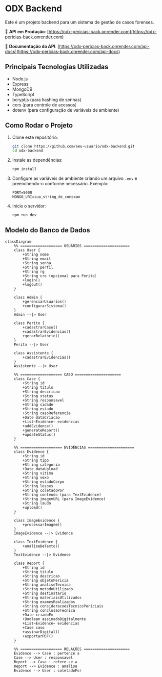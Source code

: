 # ODX Backend

Este é um projeto backend para um sistema de gestão de casos forenses.

🔗 **API em Produção**: [https://odx-pericias-back.onrender.com](https://odx-pericias-back.onrender.com)

🔗 **Documentação da API**: [https://odx-pericias-back.onrender.com/api-docs](https://odx-pericias-back.onrender.com/api-docs)

## Principais Tecnologias Utilizadas
- Node.js
- Express
- MongoDB
- TypeScript
- bcryptjs (para hashing de senhas)
- cors (para controle de acessos)
- dotenv (para configuração de variáveis de ambiente)

## Como Rodar o Projeto

1. Clone este repositório:
   ```sh
   git clone https://github.com/seu-usuario/odx-backend.git
   cd odx-backend
   ```

2. Instale as dependências:
   ```sh
   npm install
   ```

3. Configure as variáveis de ambiente criando um arquivo `.env` e preenchendo-o conforme necessário.
    Exemplo:
   ```env
   PORT=5000
   MONGO_URI=sua_string_de_conexao
   ```

4. Inicie o servidor:
   ```sh
   npm run dev
   ```

## Modelo do Banco de Dados

```mermaid
classDiagram
    %% =================== USUÁRIOS =====================
    class User {
        +String nome
        +String email
        +String senha
        +String perfil
        +String rg
        +String cro (opcional para Perito)
        +login()
        +logout()
    }

    class Admin {
        +gerenciarUsuarios()
        +configurarSistema()
    }
    Admin --|> User

    class Perito {
        +cadastrarCaso()
        +cadastrarEvidencias()
        +gerarRelatório()
    }
    Perito --|> User

    class Assistente {
        +cadastrarEvidencias()
    }
    Assistente --|> User

    %% =================== CASO =====================
    class Case {
        +String id
        +String titulo
        +String descricao
        +String status
        +String responsavel
        +String cidade
        +String estado
        +String casoReferencia
        +Date dataCriacao
        +List~Evidence~ evidencias
        +addEvidence()
        +generateReport()
        +updateStatus()
    }

    %% =================== EVIDÊNCIAS =====================
    class Evidence {
        +String id
        +String tipo
        +String categoria
        +Date dataUpload
        +String vitima
        +String sexo
        +String estadoCorpo
        +String lesoes
        +String coletadoPor
        +String conteudo (para TextEvidence)
        +String imagemURL (para ImageEvidence)
        +String laudo
        +upload()
    }

    class ImageEvidence {
        +processarImagem()
    }
    ImageEvidence --|> Evidence

    class TextEvidence {
        +analiseDeTexto()
    }
    TextEvidence --|> Evidence

    class Report {
        +String id
        +String titulo
        +String descricao
        +String objetoPericia
        +String analiseTecnica
        +String metodoUtilizado
        +String destinatario
        +String materiaisUtilizados
        +String examesRealizados
        +String consideracoesTecnicoPericiais
        +String conclusaoTecnica
        +Date criadoEm
        +Boolean assinadoDigitalmente
        +List~Evidence~ evidencias
        +Case caso
        +assinarDigital()
        +exportarPDF()
    }

    %% =================== RELAÇÕES =====================
    Evidence --> Case : pertence a
    Case --> User : responsavel
    Report --> Case : refere-se a
    Report --> Evidence : analisa
    Evidence --> User : coletadoPor
```

